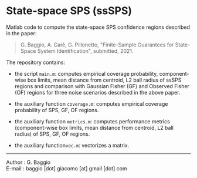 # State-space SPS (ssSPS)
Matlab code to compute the state-space SPS confidence regions described in the paper:

> G. Baggio, A. Carè, G. Pillonetto, "Finite-Sample Guarantees for State-Space System Identification", submitted, 2021.

The repository contains:

- the script `main.m`: computes empirical coverage probability, component-wise box limits, mean distance from centroid, L2 ball radius of ssSPS regions and comparison with Gaussian Fisher (GF) and Observed Fisher (OF) regions for three noise scenarios described in the above paper.

- the auxiliary function `coverage.m`: computes empirical coverage probability of SPS, GF, OF regions.

- the auxiliary function `metrics.m`: computes performance metrics (component-wise box limits, mean distance from centroid, L2 ball radius) of SPS, GF, OF regions.

- the auxiliary function`vec.m`: vectorizes a matrix.

***

Author : G. Baggio <br/>
E-mail : baggio [dot] giacomo [at] gmail [dot] com
